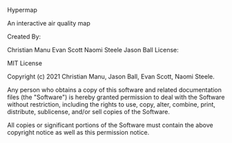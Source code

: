 Hypermap

An interactive air quality map

Created By:

Christian Manu
Evan Scott
Naomi Steele
Jason Ball
License:

MIT License

Copyright (c) 2021 Christian Manu, Jason Ball, Evan Scott, Naomi Steele.

Any person who obtains a copy of this software and related documentation files (the "Software") is hereby granted permission to deal with the Software without restriction, including the rights to use, copy, alter, combine, print, distribute, sublicense, and/or sell copies of the Software.

All copies or significant portions of the Software must contain the above copyright notice as well as this permission notice.